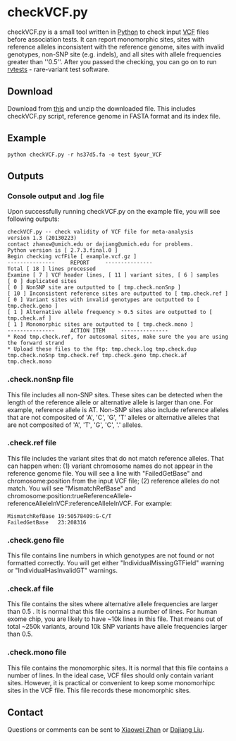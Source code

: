 checkVCF.py
===========

checkVCF.py is a small tool written in [Python](http://www.python.org/) to check input [VCF](http://www.1000genomes.org/wiki/Analysis/Variant%20Call%20Format/vcf-variant-call-format-version-41) files before association tests. 
It can report monomorphic sites, sites with reference alleles inconsistent with the reference genome, sites with invalid genotypes, non-SNP site (e.g. indels), and all sites with allele frequencies greater than ''0.5''.
After you passed the checking, you can go on to run [rvtests](https://github.com/zhanxw/rvtests) - rare-variant test software.

Download
--------

Download from [this](http://www.sph.umich.edu/csg/zhanxw/software/checkVCF/checkVCF-20131123.tar.gz) and unzip the downloaded file.
This includes checkVCF.py script, reference genome in FASTA format and its index file.

Example
-------

    python checkVCF.py -r hs37d5.fa -o test $your_VCF

Outputs
-------

### Console output and .log file
Upon successfully running checkVCF.py on the example file, you will see following outputs:

    checkVCF.py -- check validity of VCF file for meta-analysis
    version 1.3 (20130223)
    contact zhanxw@umich.edu or dajiang@umich.edu for problems.
    Python version is [ 2.7.3.final.0 ] 
    Begin checking vcfFile [ example.vcf.gz ]
    ---------------     REPORT     ---------------
    Total [ 18 ] lines processed
    Examine [ 7 ] VCF header lines, [ 11 ] variant sites, [ 6 ] samples
    [ 0 ] duplicated sites
    [ 0 ] NonSNP site are outputted to [ tmp.check.nonSnp ]
    [ 10 ] Inconsistent reference sites are outputted to [ tmp.check.ref ]
    [ 0 ] Variant sites with invalid genotypes are outputted to [ tmp.check.geno ]
    [ 1 ] Alternative allele frequency > 0.5 sites are outputted to [ tmp.check.af ]
    [ 1 ] Monomorphic sites are outputted to [ tmp.check.mono ]
    ---------------     ACTION ITEM     ---------------
    * Read tmp.check.ref, for autosomal sites, make sure the you are using the forward strand
    * Upload these files to the ftp: tmp.check.log tmp.check.dup tmp.check.noSnp tmp.check.ref tmp.check.geno tmp.check.af tmp.check.mono

### .check.nonSnp file

This file includes all non-SNP sites. These sites can be detected when the length of the reference allele or alternative allele is larger than one. For example, reference allele is AT. Non-SNP sites also include reference alleles that are not composited of 'A', 'C', 'G', 'T' alleles or alternative alleles that are not composited of 'A', 'T', 'G', 'C', '.' alleles.

### .check.ref file

This file includes the variant sites that do not match reference alleles.
That can happen when: (1) variant chromosome names do not appear in the reference genome file. You will see a line with "FailedGetBase" and chromosome:position from the input VCF file; (2) reference alleles do not match. You will see "MismatchRefBase" and chromosome:position:trueReferenceAllele-referenceAlleleInVCF:referenceAlleleInVCF. For example:

    MismatchRefBase 19:50578409:G-C/T
    FailedGetBase   23:208316
	
### .check.geno file

This file contains line numbers in which genotypes are not found or not formatted correctly.
You will get either "IndividualMissingGTField" warning or "IndividualHasInvalidGT" warnings.

### .check.af file

This file contains the sites where alternative allele frequencies are larger than 0.5 . 
It is normal that this file contains a number of lines. 
For human exome chip, you are likely to have ~10k lines in this file. 
That means out of total ~250k variants, around 10k SNP variants have allele frequencies larger than 0.5.

### .check.mono file

This file contains the monomorphic sites.
It is normal that this file contains a number of lines.
In the ideal case, VCF files should only contain variant sites.
However, it is practical or convenient to keep some monomorhipc sites in the VCF file.
This file records these monomorphic sites.

Contact
-------

Questions or comments can be sent to [Xiaowei Zhan](mailto:zhanxw@umich.edu)  or [Dajiang Liu](mailto:dajiang@umich.edu).
